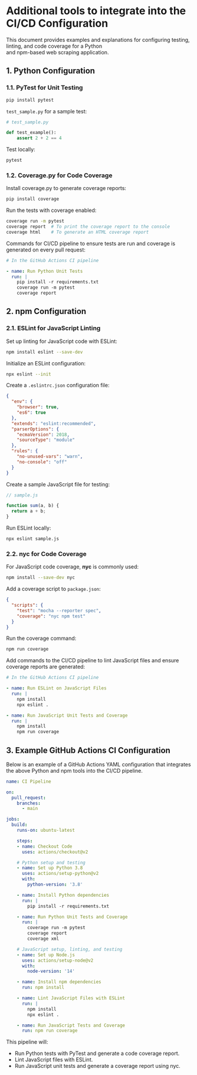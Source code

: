 #  Additional  tools to integrate into the CI/CD Configuration 

This document provides examples and explanations for configuring testing, linting, and code coverage for a Python  
and npm-based web scraping application.

## 1. Python Configuration

### 1.1. PyTest for Unit Testing



```bash
pip install pytest
```

`test_sample.py` for a sample test:

```python
# test_sample.py

def test_example():
    assert 2 + 2 == 4
```

Test locally:

```bash
pytest
```

### 1.2. Coverage.py for Code Coverage

Install coverage.py to generate coverage reports:

```bash
pip install coverage
```

Run the tests with coverage enabled:

```bash
coverage run -m pytest
coverage report  # To print the coverage report to the console
coverage html    # To generate an HTML coverage report
```

Commands for CI/CD pipeline to ensure tests are run and coverage is generated on every pull request:

```yaml
# In the GitHub Actions CI pipeline

- name: Run Python Unit Tests
  run: |
    pip install -r requirements.txt
    coverage run -m pytest
    coverage report
```

## 2. npm Configuration

### 2.1. ESLint for JavaScript Linting

Set up linting for JavaScript code with ESLint:

```bash
npm install eslint --save-dev
```

Initialize an ESLint configuration:

```bash
npx eslint --init
```

Create a `.eslintrc.json` configuration file:

```json
{
  "env": {
    "browser": true,
    "es6": true
  },
  "extends": "eslint:recommended",
  "parserOptions": {
    "ecmaVersion": 2018,
    "sourceType": "module"
  },
  "rules": {
    "no-unused-vars": "warn",
    "no-console": "off"
  }
}
```

Create a sample JavaScript file for testing:

```javascript
// sample.js

function sum(a, b) {
  return a + b;
}
```

Run ESLint locally:

```bash
npx eslint sample.js
```

### 2.2. nyc for Code Coverage

For JavaScript code coverage, **nyc** is commonly used:

```bash
npm install --save-dev nyc
```

Add a coverage script to `package.json`:

```json
{
  "scripts": {
    "test": "mocha --reporter spec",
    "coverage": "nyc npm test"
  }
}
```

Run the coverage command:

```bash
npm run coverage
```

Add commands to the CI/CD pipeline to lint JavaScript files and ensure coverage reports are generated:

```yaml
# In the GitHub Actions CI pipeline 

- name: Run ESLint on JavaScript Files
  run: |
    npm install
    npx eslint .

- name: Run JavaScript Unit Tests and Coverage
  run: |
    npm install
    npm run coverage
```

## 3. Example GitHub Actions CI Configuration

Below is an example of a GitHub Actions YAML configuration that integrates the above Python and npm tools into the CI/CD pipeline.

```yaml
name: CI Pipeline

on:
  pull_request:
    branches:
      - main

jobs:
  build:
    runs-on: ubuntu-latest

    steps:
    - name: Checkout Code
      uses: actions/checkout@v2

    # Python setup and testing
    - name: Set up Python 3.8
      uses: actions/setup-python@v2
      with:
        python-version: '3.8'

    - name: Install Python dependencies
      run: |
        pip install -r requirements.txt

    - name: Run Python Unit Tests and Coverage
      run: |
        coverage run -m pytest
        coverage report
        coverage xml

    # JavaScript setup, linting, and testing
    - name: Set up Node.js
      uses: actions/setup-node@v2
      with:
        node-version: '14'

    - name: Install npm dependencies
      run: npm install

    - name: Lint JavaScript Files with ESLint
      run: |
        npm install
        npx eslint .

    - name: Run JavaScript Tests and Coverage
      run: npm run coverage
```

This pipeline will:

- Run Python tests with PyTest and generate a code coverage report.
- Lint JavaScript files with ESLint.
- Run JavaScript unit tests and generate a coverage report using nyc.
